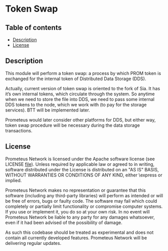 # Token Swap

## Table of contents

- [Description](#description)
- [License](#license)

## Description

This module will perform a token swap: a process by which PROM token is exchanged for the internal token of Distributed Data Storage (DDS).

Actually, current version of token swap is oriented to the fork of Sia. It has it’s own internal tokens, which circulate through the system. So anytime when we need to store the file into DDS, we need to pass some internal DDS tokens to the node, which we work with (to pay for the storage services). BTT will be implemented later.

Prometeus would later consider other platforms for DDS, but either way, token swap procedure will be necessary during the data storage transactions.

## License

Prometeus Network is licensed under the Apache software license (see LICENSE [file](https://github.com/Prometeus-Network/prometeus/blob/master/LICENSE)). Unless required by applicable law or agreed to in writing, software distributed under the License is distributed on an "AS IS" BASIS, WITHOUT WARRANTIES OR CONDITIONS OF ANY KIND, either \express or implied.

Prometeus Network makes no representation or guarantee that this software (including any third-party libraries) will perform as intended or will be free of errors, bugs or faulty code. The software may fail which could completely or partially limit functionality or compromise computer systems. If you use or implement it, you do so at your own risk. In no event will Prometeus Network be liable to any party for any damages whatsoever, even if it had been advised of the possibility of damage.

As such this codebase should be treated as experimental and does not contain all currently developed features. Prometeus Network will be delivering regular updates.

